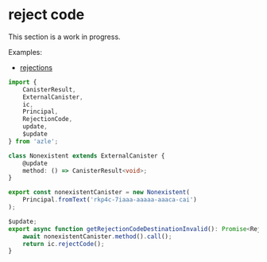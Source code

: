 # reject code

This section is a work in progress.

Examples:

-   [rejections](https://github.com/demergent-labs/azle/tree/main/examples/rejections)

```typescript
import {
    CanisterResult,
    ExternalCanister,
    ic,
    Principal,
    RejectionCode,
    update,
    $update
} from 'azle';

class Nonexistent extends ExternalCanister {
    @update
    method: () => CanisterResult<void>;
}

export const nonexistentCanister = new Nonexistent(
    Principal.fromText('rkp4c-7iaaa-aaaaa-aaaca-cai')
);

$update;
export async function getRejectionCodeDestinationInvalid(): Promise<RejectionCode> {
    await nonexistentCanister.method().call();
    return ic.rejectCode();
}
```
